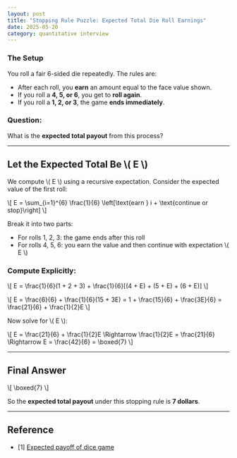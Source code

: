 ```yaml
---
layout: post
title: "Stopping Rule Puzzle: Expected Total Die Roll Earnings"
date: 2025-05-20
category: quantitative interview
---
```


### The Setup

You roll a fair 6-sided die repeatedly. The rules are:

- After each roll, you **earn** an amount equal to the face value shown.
- If you roll a **4, 5, or 6**, you get to **roll again**.
- If you roll a **1, 2, or 3**, the game **ends immediately**.

### Question:

What is the **expected total payout** from this process?

---

## Let the Expected Total Be \\( E \\)

We compute \\( E \\) using a recursive expectation. Consider the expected value of the first roll:

\\[
E = \sum_{i=1}^{6} \frac{1}{6} \left[\text{earn } i + \text{continue or stop}\right]
\\]

Break it into two parts:

- For rolls 1, 2, 3: the game ends after this roll
- For rolls 4, 5, 6: you earn the value and then continue with expectation \\( E \\)

### Compute Explicitly:

\\[
E = \frac{1}{6}(1 + 2 + 3) + \frac{1}{6}[(4 + E) + (5 + E) + (6 + E)]
\\]

\\[
E = \frac{6}{6} + \frac{1}{6}(15 + 3E) = 1 + \frac{15}{6} + \frac{3E}{6}
= \frac{21}{6} + \frac{1}{2}E
\\]

Now solve for \\( E \\):

\\[
E = \frac{21}{6} + \frac{1}{2}E
\Rightarrow \frac{1}{2}E = \frac{21}{6}
\Rightarrow E = \frac{42}{6} = \boxed{7}
\\]

---

## Final Answer

\\[
\boxed{7}
\\]

So the **expected total payout** under this stopping rule is **7 dollars**.

---

## Reference

* [1] [Expected payoff of dice game](https://math.stackexchange.com/questions/4122166/expected-payoff-of-dice-game)